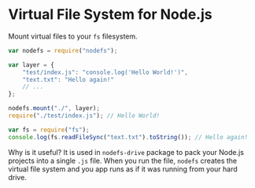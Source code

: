 # Virtual File System for Node.js

Mount virtual files to your `fs` filesystem.

```javascript
var nodefs = require("nodefs");

var layer = {
    "test/index.js": "console.log('Hello World!')",
    "text.txt": "Hello again!"
    // ...
};

nodefs.mount("./", layer);
require("./test/index.js"); // Hello World!

var fs = require("fs");
console.log(fs.readFileSync("text.txt").toString()); // Hello again!
```

Why is it useful? It is used in `nodefs-drive` package to pack your Node.js projects into a single `.js` file.
When you run the file, `nodefs` creates the virtual file system and you app runs as if it was running from your hard drive.

